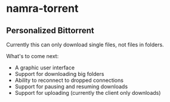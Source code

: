 # namra-torrent

## Personalized Bittorrent

Currently this can only download single files, not files in folders.

What's to come next:

* A graphic user interface
* Support for downloading big folders
* Ability to reconnect to dropped connections 
* Support for pausing and resuming downloads
* Support for uploading (currently the client only downloads)
